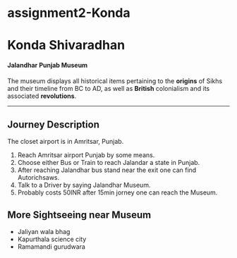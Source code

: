 # assignment2-Konda
# Konda Shivaradhan
#### Jalandhar Punjab Museum
The museum displays all historical items pertaining to the **origins** of Sikhs and their timeline from BC to AD, as well as **British** colonialism and its associated **revolutions**.
___
## Journey Description
The closet airport is in Amritsar, Punjab.
1. Reach Amritsar airport Punjab by some means.
2. Choose either Bus or Train to reach Jalandar a state in Punjab.
3. After reaching Jalandhar bus stand near the exit one can find Autorichsaws.
4. Talk to a Driver by saying Jalandhar Museum.
5. Probably costs 50INR after 15min jorney one can reach the Museum.

## More Sightseeing near Museum
- Jaliyan wala bhag
- Kapurthala science city
- Ramamandi gurudwara   
